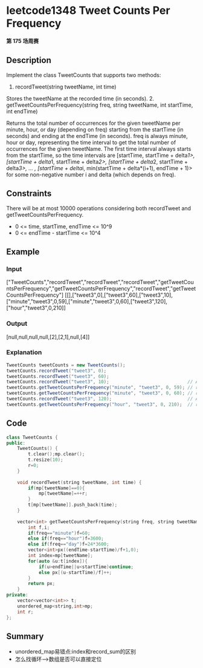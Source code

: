 # leetcode1348 Tweet Counts Per Frequency
**第 175 场周赛**
## Description
Implement the class TweetCounts that supports two methods:

1. recordTweet(string tweetName, int time)

Stores the tweetName at the recorded time (in seconds).
2. getTweetCountsPerFrequency(string freq, string tweetName, int startTime, int endTime)

Returns the total number of occurrences for the given tweetName per minute, hour, or day (depending on freq) starting from the startTime (in seconds) and ending at the endTime (in seconds).
freq is always minute, hour or day, representing the time interval to get the total number of occurrences for the given tweetName.
The first time interval always starts from the startTime, so the time intervals are [startTime, startTime + delta*1>,  [startTime + delta*1, startTime + delta*2>, [startTime + delta*2, startTime + delta*3>, ... , [startTime + delta*i, min(startTime + delta*(i+1), endTime + 1)> for some non-negative number i and delta (which depends on freq).  
## Constraints
There will be at most 10000 operations considering both recordTweet and getTweetCountsPerFrequency.
- 0 <= time, startTime, endTime <= 10^9
- 0 <= endTime - startTime <= 10^4

## Example
### Input
["TweetCounts","recordTweet","recordTweet","recordTweet","getTweetCountsPerFrequency","getTweetCountsPerFrequency","recordTweet","getTweetCountsPerFrequency"]
[[],["tweet3",0],["tweet3",60],["tweet3",10],["minute","tweet3",0,59],["minute","tweet3",0,60],["tweet3",120],["hour","tweet3",0,210]]

### Output
[null,null,null,null,[2],[2,1],null,[4]]

### Explanation
```java
TweetCounts tweetCounts = new TweetCounts();
tweetCounts.recordTweet("tweet3", 0);
tweetCounts.recordTweet("tweet3", 60);
tweetCounts.recordTweet("tweet3", 10);                             // All tweets correspond to "tweet3" with recorded times at 0, 10 and 60.
tweetCounts.getTweetCountsPerFrequency("minute", "tweet3", 0, 59); // return [2]. The frequency is per minute (60 seconds), so there is one interval of time: 1) [0, 60> - > 2 tweets.
tweetCounts.getTweetCountsPerFrequency("minute", "tweet3", 0, 60); // return [2, 1]. The frequency is per minute (60 seconds), so there are two intervals of time: 1) [0, 60> - > 2 tweets, and 2) [60,61> - > 1 tweet.
tweetCounts.recordTweet("tweet3", 120);                            // All tweets correspond to "tweet3" with recorded times at 0, 10, 60 and 120.
tweetCounts.getTweetCountsPerFrequency("hour", "tweet3", 0, 210);  // return [4]. The frequency is per hour (3600 seconds), so there is one interval of time: 1) [0, 211> - > 4 tweets.
```
 
## Code

```cpp
class TweetCounts {
public:
    TweetCounts() {
        t.clear();mp.clear();
        t.resize(10);
        r=0;
    }
    
    void recordTweet(string tweetName, int time) {
        if(mp[tweetName]==0){
            mp[tweetName]=++r;
        }
        t[mp[tweetName]].push_back(time);
    }
    
    vector<int> getTweetCountsPerFrequency(string freq, string tweetName, int startTime, int endTime) {
        int f,i;
        if(freq=="minute")f=60;
        else if(freq=="hour")f=3600;
        else if(freq=="day")f=24*3600;
        vector<int>px((endTime-startTime)/f+1,0);
        int index=mp[tweetName];
        for(auto &u:t[index]){
            if(u>endTime||u<startTime)continue;
            else px[(u-startTime)/f]++;
        }
        return px;
    }
private:
    vector<vector<int>> t;
    unordered_map<string,int>mp;
    int r;
};
```
## Summary
- unordered_map易错点:index和record_sum的区别
- 怎么找循环-->数组是否可以直接定位